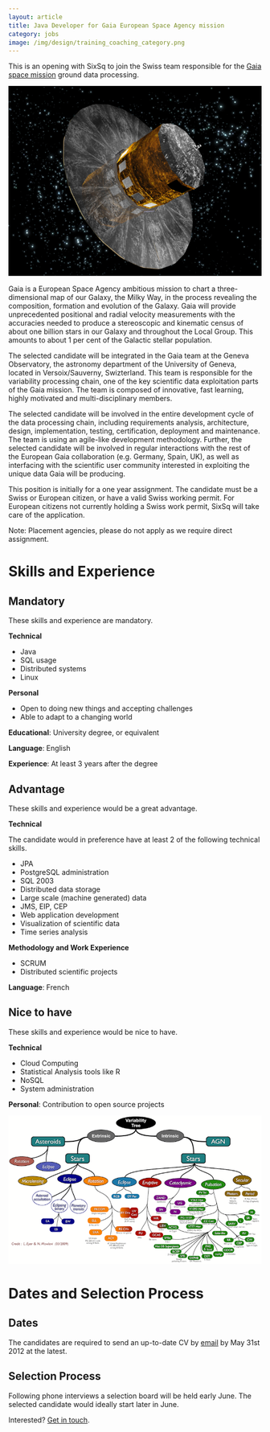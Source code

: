 ```yaml
---
layout: article
title: Java Developer for Gaia European Space Agency mission
category: jobs
image: /img/design/training_coaching_category.png
---
```


This is an opening with SixSq to join the Swiss team responsible for the 
[Gaia space mission](http://sci.esa.int/science-e/www/area/index.cfm?fareaid=26)
ground data processing.

![Gaia Spacecraft](/img/content/GaiaSatellite_600.jpg "Gaia Spacecraft")

Gaia is a European Space Agency ambitious mission to chart a three-dimensional map of our Galaxy, the Milky Way, in the process revealing the composition, formation and evolution of the Galaxy. Gaia will provide unprecedented positional and radial velocity measurements with the accuracies needed to produce a stereoscopic and kinematic census of about one billion stars in our Galaxy and throughout the Local Group. This amounts to about 1 per cent of the Galactic stellar population.

The selected candidate will be integrated in the Gaia team at the Geneva Observatory, the astronomy department of the University of Geneva,
located in Versoix/Sauverny, Swizterland. This team is responsible for the variability processing chain, one of the key scientific data exploitation parts of the Gaia mission. The team is composed of innovative, fast learning, highly motivated and multi-disciplinary members.

The selected candidate will be involved in the entire development cycle of the data processing chain, including requirements analysis, architecture, design, implementation, testing, certification, deployment and maintenance. The team is using an agile-like development methodology. Further, the
selected candidate will be involved in regular interactions with the rest of the European Gaia
collaboration (e.g. Germany, Spain, UK), as well as interfacing with the scientific user community
interested in exploiting the unique data Gaia will be producing.

This position is initially for a one year assignment.  The candidate must be a Swiss or European
citizen, or have a valid Swiss working permit. For European citizens not currently holding a
Swiss work permit, SixSq will take care of the application.

Note: Placement agencies, please do not apply as we require direct assignment.


Skills and Experience
=====================

Mandatory
---------

These skills and experience are mandatory.

**Technical**

- Java
- SQL usage
- Distributed systems
- Linux

**Personal**

- Open to doing new things and accepting challenges
- Able to adapt to a changing world

**Educational**: University degree, or equivalent

**Language**: English

**Experience**: At least 3 years after the degree


Advantage
---------

These skills and experience would be a great advantage.

**Technical**

The candidate would in preference have at least 2 of the following technical skills.

- JPA
- PostgreSQL administration
- SQL 2003
- Distributed data storage
- Large scale (machine generated) data
- JMS, EIP, CEP
- Web application development
- Visualization of scientific data
- Time series analysis

**Methodology and Work Experience**

- SCRUM
- Distributed scientific projects

**Language**: French


Nice to have
------------

These skills and experience would be nice to have.

**Technical**

- Cloud Computing
- Statistical Analysis tools like R
- NoSQL
- System administration

**Personal**: Contribution to open source projects

![Data processing mindmap](/img/content/job_gaia_mindmap.png "Data processing mindmap")

Dates and Selection Process
===========================

Dates
-----

The candidates are required to send an up-to-date CV by [email](mailto:jobs@sixsq.com?subject=Java%20Developer%20for%20Gaia%20European%20Space%20Agency%20mission) by May 31st 2012 at the latest.

Selection Process
-----------------

Following phone interviews a selection board will be held early June. The selected candidate would
ideally start later in June.

Interested? [Get in touch](mailto:jobs@sixsq.com?subject=Java%20Developer%20for%20Gaia%20European%20Space%20Agency%20mission).
